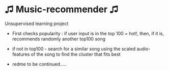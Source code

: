 <h1>&#9835; Music-recommender &#9835;</h1>

Unsupervised learning project
- First checks popularity : if user input is in the top 100 = hot!, then, if it is, recommends randomly another top100 song
- if not in top100 - search for a similar song using the scaled audio-features of the song to find the cluster that fits best

- redme to be continued.....
